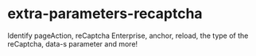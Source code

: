 # extra-parameters-recaptcha
Identify pageAction, reCaptcha Enterprise, anchor, reload, the type of the reCaptcha, data-s parameter and more!
